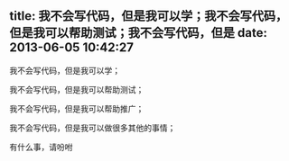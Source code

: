 title: 我不会写代码，但是我可以学；我不会写代码，但是我可以帮助测试；我不会写代码，但是
date: 2013-06-05 10:42:27
---

<p>
	我不会写代码，但是我可以学；
</p>
<p>
	我不会写代码，但是我可以帮助测试；
</p>
<p>
	我不会写代码，但是我可以帮助推广；
</p>
<p>
	我不会写代码，但是我可以做很多其他的事情；
</p>
<p>
	有什么事，请吩咐
</p>